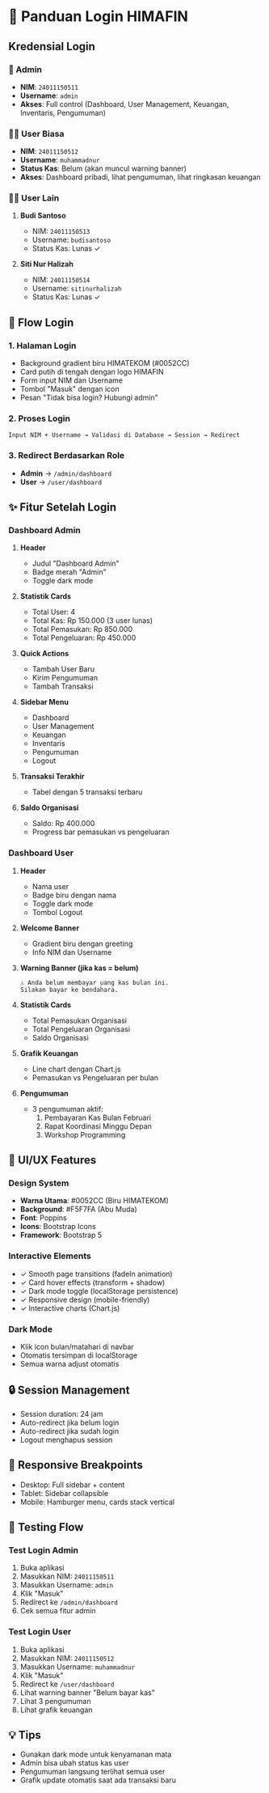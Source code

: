 # 🔐 Panduan Login HIMAFIN

## Kredensial Login

### 👤 Admin
- **NIM**: `24011150511`
- **Username**: `admin`
- **Akses**: Full control (Dashboard, User Management, Keuangan, Inventaris, Pengumuman)

### 👨‍🎓 User Biasa
- **NIM**: `24011150512`
- **Username**: `muhammadnur`
- **Status Kas**: Belum (akan muncul warning banner)
- **Akses**: Dashboard pribadi, lihat pengumuman, lihat ringkasan keuangan

### 👨‍🎓 User Lain
1. **Budi Santoso**
   - NIM: `24011150513`
   - Username: `budisantoso`
   - Status Kas: Lunas ✓

2. **Siti Nur Halizah**
   - NIM: `24011150514`
   - Username: `sitinurhalizah`
   - Status Kas: Lunas ✓

## 🎯 Flow Login

### 1. Halaman Login
- Background gradient biru HIMATEKOM (#0052CC)
- Card putih di tengah dengan logo HIMAFIN
- Form input NIM dan Username
- Tombol "Masuk" dengan icon
- Pesan "Tidak bisa login? Hubungi admin"

### 2. Proses Login
```
Input NIM + Username → Validasi di Database → Session → Redirect
```

### 3. Redirect Berdasarkan Role
- **Admin** → `/admin/dashboard`
- **User** → `/user/dashboard`

## ✨ Fitur Setelah Login

### Dashboard Admin
1. **Header**
   - Judul "Dashboard Admin"
   - Badge merah "Admin"
   - Toggle dark mode
   
2. **Statistik Cards**
   - Total User: 4
   - Total Kas: Rp 150.000 (3 user lunas)
   - Total Pemasukan: Rp 850.000
   - Total Pengeluaran: Rp 450.000

3. **Quick Actions**
   - Tambah User Baru
   - Kirim Pengumuman
   - Tambah Transaksi

4. **Sidebar Menu**
   - Dashboard
   - User Management
   - Keuangan
   - Inventaris
   - Pengumuman
   - Logout

5. **Transaksi Terakhir**
   - Tabel dengan 5 transaksi terbaru
   
6. **Saldo Organisasi**
   - Saldo: Rp 400.000
   - Progress bar pemasukan vs pengeluaran

### Dashboard User
1. **Header**
   - Nama user
   - Badge biru dengan nama
   - Toggle dark mode
   - Tombol Logout

2. **Welcome Banner**
   - Gradient biru dengan greeting
   - Info NIM dan Username

3. **Warning Banner (jika kas = belum)**
   ```
   ⚠️ Anda belum membayar uang kas bulan ini. 
   Silakan bayar ke bendahara.
   ```

4. **Statistik Cards**
   - Total Pemasukan Organisasi
   - Total Pengeluaran Organisasi
   - Saldo Organisasi

5. **Grafik Keuangan**
   - Line chart dengan Chart.js
   - Pemasukan vs Pengeluaran per bulan

6. **Pengumuman**
   - 3 pengumuman aktif:
     1. Pembayaran Kas Bulan Februari
     2. Rapat Koordinasi Minggu Depan
     3. Workshop Programming

## 🎨 UI/UX Features

### Design System
- **Warna Utama**: #0052CC (Biru HIMATEKOM)
- **Background**: #F5F7FA (Abu Muda)
- **Font**: Poppins
- **Icons**: Bootstrap Icons
- **Framework**: Bootstrap 5

### Interactive Elements
- ✓ Smooth page transitions (fadeIn animation)
- ✓ Card hover effects (transform + shadow)
- ✓ Dark mode toggle (localStorage persistence)
- ✓ Responsive design (mobile-friendly)
- ✓ Interactive charts (Chart.js)

### Dark Mode
- Klik icon bulan/matahari di navbar
- Otomatis tersimpan di localStorage
- Semua warna adjust otomatis

## 🔒 Session Management
- Session duration: 24 jam
- Auto-redirect jika belum login
- Auto-redirect jika sudah login
- Logout menghapus session

## 📱 Responsive Breakpoints
- Desktop: Full sidebar + content
- Tablet: Sidebar collapsible
- Mobile: Hamburger menu, cards stack vertical

## 🚀 Testing Flow

### Test Login Admin
1. Buka aplikasi
2. Masukkan NIM: `24011150511`
3. Masukkan Username: `admin`
4. Klik "Masuk"
5. Redirect ke `/admin/dashboard`
6. Cek semua fitur admin

### Test Login User
1. Buka aplikasi
2. Masukkan NIM: `24011150512`
3. Masukkan Username: `muhammadnur`
4. Klik "Masuk"
5. Redirect ke `/user/dashboard`
6. Lihat warning banner "Belum bayar kas"
7. Lihat 3 pengumuman
8. Lihat grafik keuangan

## 💡 Tips
- Gunakan dark mode untuk kenyamanan mata
- Admin bisa ubah status kas user
- Pengumuman langsung terlihat semua user
- Grafik update otomatis saat ada transaksi baru
